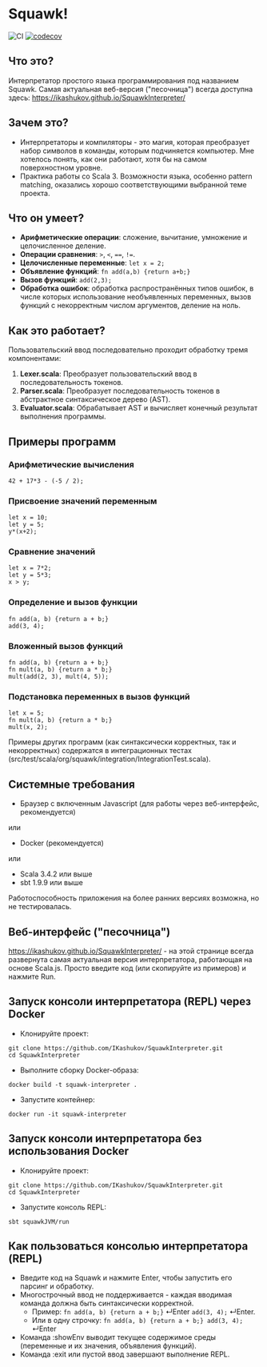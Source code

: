 # Squawk!

![CI](https://github.com/ikashukov/SquawkInterpreter/actions/workflows/ci.yml/badge.svg)
[![codecov](https://codecov.io/gh/ikashukov/SquawkInterpreter/branch/master/graph/badge.svg)](https://codecov.io/gh/ikashukov/SquawkInterpreter)

## Что это?

Интерпретатор простого языка программирования под названием Squawk. Самая актуальная веб-версия ("песочница") всегда доступна здесь: https://ikashukov.github.io/SquawkInterpreter/

## Зачем это?

- Интерпретаторы и компиляторы - это магия, которая преобразует набор символов в команды, которым подчиняется компьютер. Мне хотелось понять, как они работают, хотя бы на самом поверхностном уровне.
- Практика работы со Scala 3. Возможности языка, особенно pattern matching, оказались хорошо соответствующими выбранной теме проекта.

## Что он умеет?

- **Арифметические операции**: сложение, вычитание, умножение и целочисленное деление.
- **Операции сравнения**: `>`, `<`, `==`, `!=`.
- **Целочисленные переменные**: `let x = 2;`
- **Объявление функций**: `fn add(a,b) {return a+b;}`
- **Вызов функций**: `add(2,3);`
- **Обработка ошибок**: обработка распространённых типов ошибок, в числе которых использование необъявленных переменных, вызов функций с некорректным числом аргументов, деление на ноль.

## Как это работает?

Пользовательский ввод последовательно проходит обработку тремя компонентами: 
1. **Lexer.scala**: Преобразует пользовательский ввод в последовательность токенов.
2. **Parser.scala**: Преобразует последовательность токенов в абстрактное синтаксическое дерево (AST).
3. **Evaluator.scala**: Обрабатывает AST и вычисляет конечный результат выполнения программы.

## Примеры программ

### Арифметические вычисления

```squawk
42 + 17*3 - (-5 / 2);
```

### Присвоение значений переменным

```squawk
let x = 10;
let y = 5;
y*(x+2);
```

### Сравнение значений
```squawk
let x = 7*2;
let y = 5*3;
x > y;
```

### Определение и вызов функции

```squawk
fn add(a, b) {return a + b;}
add(3, 4);
```

### Вложенный вызов функций

```squawk
fn add(a, b) {return a + b;}
fn mult(a, b) {return a * b;}
mult(add(2, 3), mult(4, 5));
```

### Подстановка переменных в вызов функций

```squawk
let x = 5;
fn mult(a, b) {return a * b;}
mult(x, 2);
```
Примеры других программ (как синтаксически корректных, так и некорректных) содержатся в интеграционных тестах (src/test/scala/org/squawk/integration/IntegrationTest.scala).

## Системные требования
- Браузер с включенным Javascript (для работы через веб-интерфейс, рекомендуется)

или

- Docker (рекомендуется)

или

- Scala 3.4.2 или выше
- sbt 1.9.9 или выше

Работоспособность приложения на более ранних версиях возможна, но не тестировалась.

## Веб-интерфейс ("песочница")
https://ikashukov.github.io/SquawkInterpreter/ - на этой странице всегда развернута самая актуальная версия интерпретатора, работающая на основе Scala.js. Просто введите код (или скопируйте из примеров) и нажмите Run.

## Запуск консоли интерпретатора (REPL) через Docker

- Клонируйте проект:
```shell
git clone https://github.com/IKashukov/SquawkInterpreter.git
cd SquawkInterpreter
```
- Выполните сборку Docker-образа:
```shell
docker build -t squawk-interpreter .
```
- Запустите контейнер:
```shell
docker run -it squawk-interpreter
```

## Запуск консоли интерпретатора без использования Docker

- Клонируйте проект:
```shell
git clone https://github.com/IKashukov/SquawkInterpreter.git
cd SquawkInterpreter
```
- Запустите консоль REPL:
```shell
sbt squawkJVM/run
```

## Как пользоваться консолью интерпретатора (REPL)
- Введите код на Squawk и нажмите Enter, чтобы запустить его парсинг и обработку.
- Многострочный ввод не поддерживается - каждая вводимая команда должна быть синтаксически корректной. 
  - Пример: ```fn add(a, b) {return a + b;}``` ↵Enter ```add(3, 4);``` ↵Enter. 
  - Или в одну строчку: ```fn add(a, b) {return a + b;} add(3, 4);``` ↵Enter
- Команда :showEnv выводит текущее содержимое среды (переменные и их значения, объявления функций).
- Команда :exit или пустой ввод завершают выполнение REPL.
